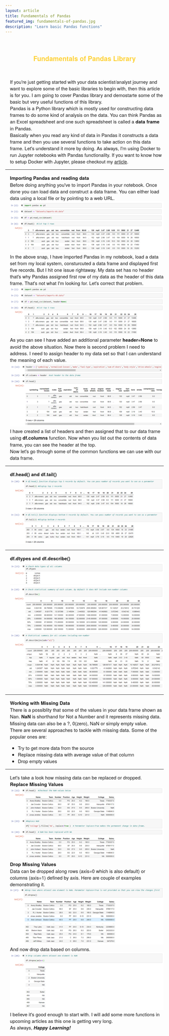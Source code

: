 ```yaml
---
layout: article
title: Fundamentals of Pandas
featured_img: fundamentals-of-pandas.jpg
description: "Learn basic Pandas functions"
---
```

<br>
<h2 style="font-family:Montserrat,'Helvetica Neue',Helvetica,Arial,sans-serif;color:#fed136;text-align:center"> Fundamentals of Pandas Library</h2>
<br>
<p style="font-family:Montserrat,'Helvetica Neue',Helvetica,Arial,sans-serif;padding-left:15px;font-size:15px">
If you're just getting started with your data scientist/analyst journey and want to explore some of the basic libraries to begin with, then this article is for you. I am going to cover Pandas library and demostarte some of the basic but very useful functions of this library. 
<br>
Pandas is a Python library which is mostly used for constructing data frames to do some kind of analysis on the data. You can think Pandas as an Excel spreadsheet and one such spreadsheet is called a <b>data frame</b> in Pandas.
<br>
Basically when you read any kind of data in Pandas it constructs a data frame and then you use several functions to take action on this data frame. Let's understand it more by doing. As always, I'm using Docker to run Jupyter notebooks with Pandas functionality. If you want to know how to setup Docker with Jupyter, please checkout my <a href="https://medium.com/analytics-vidhya/run-pyspark-and-jupyter-notebook-using-docker-bed12ecb755a">article</a>.
<br>
</p>
<hr>
<p style="font-family:Montserrat,'Helvetica Neue',Helvetica,Arial,sans-serif;padding-left:15px;font-size:15px">
<b>Importing Pandas and reading data</b><br>
Before doing anything you've to import Pandas in your notebook. Once done you can load data and construct a data frame. You can either load data using a local file or by pointing to a web URL.
<br>
<img src="/img/articles/fundamentals-of-pandas-inner-1.PNG" class="center">
In the above snap, I have imported Pandas in my notebook, load a data set from my local system, consturcuted a data frame and displayed first five records. But I hit one issue rightaway. My data set has no header that's why Pandas assigned first row of my data as the header of this data frame. That's not what I'm looking for. Let's correct that problem.
<img src="/img/articles/fundamentals-of-pandas-inner-2.PNG" class="center">
As you can see I have added an additional parameter <b>header=None</b> to avoid the above situation. Now there is second problem I need to address. I need to assign header to my data set so that I can understand the meaning of each value.
<img src="/img/articles/fundamentals-of-pandas-inner-3.PNG" class="center">
I have created a list of headers and then assigned that to our data frame using <b>df.columns</b> function. Now when you list out the contents of data frame, you can see the header at the top.
<br>
Now let's go through some of the common functions we can use with our data frame.
</p>
<hr>
<p style="font-family:Montserrat,'Helvetica Neue',Helvetica,Arial,sans-serif;padding-left:15px;font-size:15px">
<b>df.head() and df.tail()</b>
<img src="/img/articles/fundamentals-of-pandas-inner-4.PNG" class="center">
</p>
<hr>
<p style="font-family:Montserrat,'Helvetica Neue',Helvetica,Arial,sans-serif;padding-left:15px;font-size:15px">
<b>df.dtypes and df.describe()</b>
<img src="/img/articles/fundamentals-of-pandas-inner-5.png" class="center">
<img src="/img/articles/fundamentals-of-pandas-inner-6.PNG" class="center">
<img src="/img/articles/fundamentals-of-pandas-inner-7.PNG" class="center">
</p>
<hr>
<p style="font-family:Montserrat,'Helvetica Neue',Helvetica,Arial,sans-serif;padding-left:15px;font-size:15px">
<b>Working with Missing Data</b>
<br>
There is a possiblity that some of the values in your data frame shown as Nan. <b>NaN</b> is shorthand for Not a Number and it represents missing data. Missing data can also be a ?, 0(zero), NaN or simply empty value.
<br>
There are several approaches to tackle with missing data. Some of the popular ones are:
<ul style="font-family:Montserrat,'Helvetica Neue',Helvetica,Arial,sans-serif;padding-left:40px;font-size:15px">
<li>Try to get more data from the source</li>
<li>Replace missing data with average value of that column</li>
<li>Drop empty values</li>
</ul>
</p>
<hr>
<p style="font-family:Montserrat,'Helvetica Neue',Helvetica,Arial,sans-serif;padding-left:15px;font-size:15px">
Let's take a look how missing data can be replaced or dropped.
<br>
<b>Replace Missing Values</b>
<img src="/img/articles/fundamentals-of-pandas-inner-8.PNG" class="center">
<b>Drop Missing Values</b>
<br>
Data can be dropped along rows (axis=0 which is also default) or columns (axis=1) defined by axis. Here are couple of examples demonstrating it.
<img src="/img/articles/fundamentals-of-pandas-inner-9.PNG" class="center">
And now drop data based on columns.
<img src="/img/articles/fundamentals-of-pandas-inner-10.PNG" class="center">
<br>
I believe it's good enough to start with. I will add some more functions in upcoming articles as this one is getting very long. 
<br>
As always, <b><i>Happy Learning!</i></b>